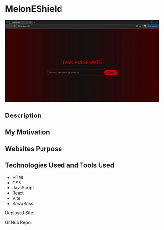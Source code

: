 # MelonEShield

![Nazir's MelonEShield App ](<./TaskPulse Mate - 9_9_2024.webp>)

## Description



## My Motivation



## Websites Purpose



## Technologies Used and Tools Used
- HTML
- CSS
- JavaScript
- React
- Vite
- Sass/Scss

Deployed Site: 

GitHub Repo: 